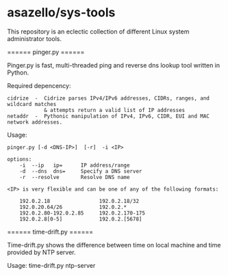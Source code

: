 # asazello/sys-tools 
This repository is an eclectic collection of different Linux system administrator tools.

====== pinger.py ======

Pinger.py is fast, multi-threaded ping and reverse dns lookup tool written in Python.

Required depencency:

    cidrize  -  Cidrize parses IPv4/IPv6 addresses, CIDRs, ranges, and wildcard matches 
                & attempts return a valid list of IP addresses
    netaddr  -  Pythonic manipulation of IPv4, IPv6, CIDR, EUI and MAC network addresses.

Usage:

    pinger.py [-d <DNS-IP>]  [-r]  -i <IP>

    options:
        -i  --ip   ip=      IP address/range
        -d  --dns  dns=     Specify a DNS server
        -r  --resolve       Resolve DNS name

    <IP> is very flexible and can be one of any of the following formats:

        192.0.2.18                192.0.2.18/32
        192.0.20.64/26            192.0.2.*
        192.0.2.80-192.0.2.85     192.0.2.170-175
        192.0.2.8[0-5]            192.0.2.[5678]

====== time-drift.py ======

Time-drift.py shows the difference between time on local machine and time provided by NTP server.

Usage:
    time-drift.py ntp-server

